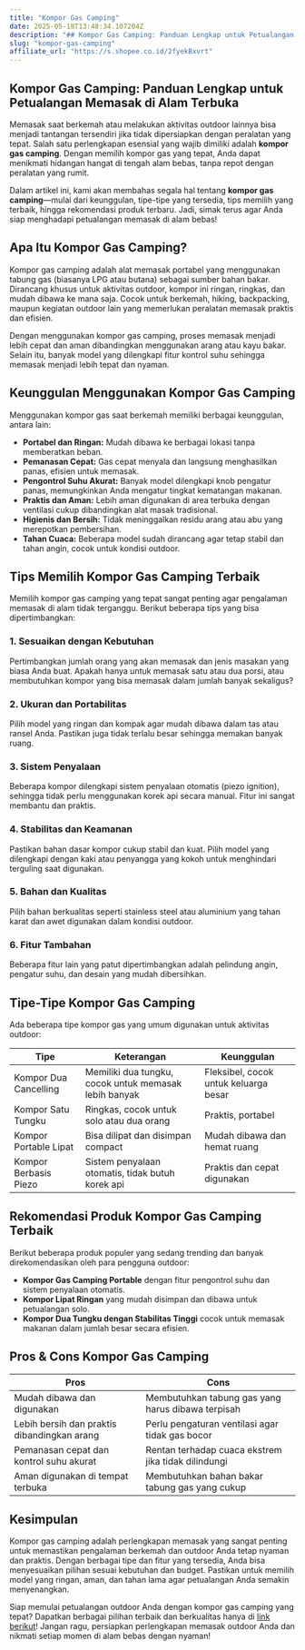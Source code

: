```yaml
---
title: "Kompor Gas Camping"
date: 2025-05-18T13:48:34.107204Z
description: "## Kompor Gas Camping: Panduan Lengkap untuk Petualangan Memasak di Alam Terbuka..."
slug: "kompor-gas-camping"
affiliate_url: "https://s.shopee.co.id/2fyekBxvrt"
---
```

## Kompor Gas Camping: Panduan Lengkap untuk Petualangan Memasak di Alam Terbuka

Memasak saat berkemah atau melakukan aktivitas outdoor lainnya bisa menjadi tantangan tersendiri jika tidak dipersiapkan dengan peralatan yang tepat. Salah satu perlengkapan esensial yang wajib dimiliki adalah **kompor gas camping**. Dengan memilih kompor gas yang tepat, Anda dapat menikmati hidangan hangat di tengah alam bebas, tanpa repot dengan peralatan yang rumit.

Dalam artikel ini, kami akan membahas segala hal tentang **kompor gas camping**—mulai dari keunggulan, tipe-tipe yang tersedia, tips memilih yang terbaik, hingga rekomendasi produk terbaru. Jadi, simak terus agar Anda siap menghadapi petualangan memasak di alam bebas!

## Apa Itu Kompor Gas Camping?

Kompor gas camping adalah alat memasak portabel yang menggunakan tabung gas (biasanya LPG atau butana) sebagai sumber bahan bakar. Dirancang khusus untuk aktivitas outdoor, kompor ini ringan, ringkas, dan mudah dibawa ke mana saja. Cocok untuk berkemah, hiking, backpacking, maupun kegiatan outdoor lain yang memerlukan peralatan memasak praktis dan efisien.

Dengan menggunakan kompor gas camping, proses memasak menjadi lebih cepat dan aman dibandingkan menggunakan arang atau kayu bakar. Selain itu, banyak model yang dilengkapi fitur kontrol suhu sehingga memasak menjadi lebih tepat dan nyaman.

## Keunggulan Menggunakan Kompor Gas Camping

Menggunakan kompor gas saat berkemah memiliki berbagai keunggulan, antara lain:

- **Portabel dan Ringan:** Mudah dibawa ke berbagai lokasi tanpa memberatkan beban.
- **Pemanasan Cepat:** Gas cepat menyala dan langsung menghasilkan panas, efisien untuk memasak.
- **Pengontrol Suhu Akurat:** Banyak model dilengkapi knob pengatur panas, memungkinkan Anda mengatur tingkat kematangan makanan.
- **Praktis dan Aman:** Lebih aman digunakan di area terbuka dengan ventilasi cukup dibandingkan alat masak tradisional.
- **Higienis dan Bersih:** Tidak meninggalkan residu arang atau abu yang merepotkan pembersihan.
- **Tahan Cuaca:** Beberapa model sudah dirancang agar tetap stabil dan tahan angin, cocok untuk kondisi outdoor.

## Tips Memilih Kompor Gas Camping Terbaik

Memilih kompor gas camping yang tepat sangat penting agar pengalaman memasak di alam tidak terganggu. Berikut beberapa tips yang bisa dipertimbangkan:

### 1. Sesuaikan dengan Kebutuhan

Pertimbangkan jumlah orang yang akan memasak dan jenis masakan yang biasa Anda buat. Apakah hanya untuk memasak satu atau dua porsi, atau membutuhkan kompor yang bisa memasak dalam jumlah banyak sekaligus?

### 2. Ukuran dan Portabilitas

Pilih model yang ringan dan kompak agar mudah dibawa dalam tas atau ransel Anda. Pastikan juga tidak terlalu besar sehingga memakan banyak ruang.

### 3. Sistem Penyalaan

Beberapa kompor dilengkapi sistem penyalaan otomatis (piezo ignition), sehingga tidak perlu menggunakan korek api secara manual. Fitur ini sangat membantu dan praktis.

### 4. Stabilitas dan Keamanan

Pastikan bahan dasar kompor cukup stabil dan kuat. Pilih model yang dilengkapi dengan kaki atau penyangga yang kokoh untuk menghindari terguling saat digunakan.

### 5. Bahan dan Kualitas

Pilih bahan berkualitas seperti stainless steel atau aluminium yang tahan karat dan awet digunakan dalam kondisi outdoor.

### 6. Fitur Tambahan

Beberapa fitur lain yang patut dipertimbangkan adalah pelindung angin, pengatur suhu, dan desain yang mudah dibersihkan.

## Tipe-Tipe Kompor Gas Camping

Ada beberapa tipe kompor gas yang umum digunakan untuk aktivitas outdoor:

| Tipe                       | Keterangan                                               | Keunggulan                                  |
|----------------------------|-----------------------------------------------------------|---------------------------------------------|
| Kompor Dua Cancelling      | Memiliki dua tungku, cocok untuk memasak lebih banyak   | Fleksibel, cocok untuk keluarga besar   |
| Kompor Satu Tungku        | Ringkas, cocok untuk solo atau dua orang                | Praktis, portabel                        |
| Kompor Portable Lipat     | Bisa dilipat dan disimpan compact                         | Mudah dibawa dan hemat ruang            |
| Kompor Berbasis Piezo     | Sistem penyalaan otomatis, tidak butuh korek api          | Praktis dan cepat digunakan             |

## Rekomendasi Produk Kompor Gas Camping Terbaik

Berikut beberapa produk populer yang sedang trending dan banyak direkomendasikan oleh para pengguna outdoor:

- **Kompor Gas Camping Portable** dengan fitur pengontrol suhu dan sistem penyalaan otomatis.
- **Kompor Lipat Ringan** yang mudah disimpan dan dibawa untuk petualangan solo.
- **Kompor Dua Tungku dengan Stabilitas Tinggi** cocok untuk memasak makanan dalam jumlah besar secara efisien.

## Pros & Cons Kompor Gas Camping

| **Pros**                                            | **Cons**                                               |
|-----------------------------------------------------|-------------------------------------------------------|
| Mudah dibawa dan digunakan                        | Membutuhkan tabung gas yang harus dibawa terpisah  |
| Lebih bersih dan praktis dibandingkan arang     | Perlu pengaturan ventilasi agar tidak gas bocor   |
| Pemanasan cepat dan kontrol suhu akurat          | Rentan terhadap cuaca ekstrem jika tidak dilindungi |
| Aman digunakan di tempat terbuka                 | Membutuhkan bahan bakar tabung gas yang cukup   |

## Kesimpulan

Kompor gas camping adalah perlengkapan memasak yang sangat penting untuk memastikan pengalaman berkemah dan outdoor Anda tetap nyaman dan praktis. Dengan berbagai tipe dan fitur yang tersedia, Anda bisa menyesuaikan pilihan sesuai kebutuhan dan budget. Pastikan untuk memilih model yang ringan, aman, dan tahan lama agar petualangan Anda semakin menyenangkan.

Siap memulai petualangan outdoor Anda dengan kompor gas camping yang tepat? Dapatkan berbagai pilihan terbaik dan berkualitas hanya di [link berikut](https://s.shopee.co.id/2fyekBxvrt)! Jangan ragu, persiapkan perlengkapan memasak outdoor Anda dan nikmati setiap momen di alam bebas dengan nyaman!